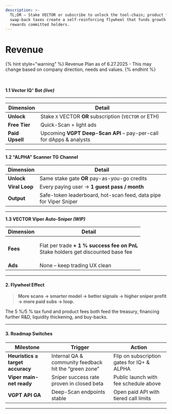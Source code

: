 ```yaml
---
description: >-
  TL;DR – Stake VECTOR or subscribe to unlock the tool-chain; product fees +
  swap-back taxes create a self-reinforcing flywheel that funds growth and
  rewards committed holders.
---
```


# Revenue

{% hint style="warning" %}
Revenue Plan as of 6.27.2025 - This may change based on company direction, needs and values.
{% endhint %}

\
\
**1.1 Vector IQ⁺ Bot&#x20;**_**(live)**_

***

| Dimension       | Detail                                                              |
| --------------- | ------------------------------------------------------------------- |
| **Unlock**      | Stake `X` VECTOR **OR** subscription (`VECTOR` or ETH)              |
| **Free Tier**   | Quick-Scan + light ads                                              |
| **Paid Upsell** | Upcoming **VGPT Deep-Scan API** – pay-per-call for dApps & analysts |

***

**1.2 “ALPHA” Scanner TG Channel**&#x20;

| Dimension      | Detail                                                            |
| -------------- | ----------------------------------------------------------------- |
| **Unlock**     | Same stake gate **OR** pay-as-you-go credits                      |
| **Viral Loop** | Every paying user → **1 guest pass / month**                      |
| **Output**     | Safe-token leaderboard, hot-scan feed, data pipe for Viper Sniper |

***

**1.3 VECTOR Viper Auto-Sniper&#x20;**_**(WIP)**_

| Dimension | Detail                                                                                                   |
| --------- | -------------------------------------------------------------------------------------------------------- |
| **Fees**  | <p>Flat per trade <strong>+ 1 % success fee on PnL</strong><br>Stake holders get discounted base fee</p> |
| **Ads**   | None – keep trading UX clean                                                                             |

***

#### 2. Flywheel Effect

> **More scans → smarter model → better signals → higher sniper profit → more paid subs → loop.**

The 5 %/5 % tax fund and product fees both feed the treasury, financing further R\&D, liquidity thickening, and buy-backs.

***

#### 3. Roadmap Switches

| Milestone                        | Trigger                                               | Action                                     |
| -------------------------------- | ----------------------------------------------------- | ------------------------------------------ |
| **Heuristics ≥ target accuracy** | Internal QA & community feedback hit the “green zone” | Flip on subscription gates for IQ+ & ALPHA |
| **Viper main-net ready**         | Sniper success rate proven in closed beta             | Public launch with fee schedule above      |
| **VGPT API GA**                  | Deep-Scan endpoints stable                            | Open paid API with tiered call limits      |

***
